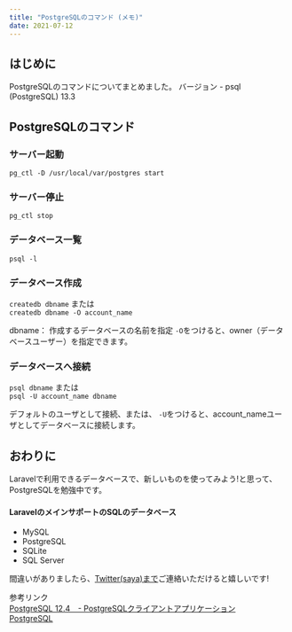 ```yaml
---
title: "PostgreSQLのコマンド (メモ)"
date: 2021-07-12
---
```


## はじめに
PostgreSQLのコマンドについてまとめました。
バージョン - psql (PostgreSQL) 13.3

## PostgreSQLのコマンド

### サーバー起動
`pg_ctl -D /usr/local/var/postgres start`

### サーバー停止
`pg_ctl stop`

### データベース一覧
`psql -l`

### データベース作成
`createdb dbname` または   
`createdb dbname -O account_name`


dbname： 作成するデータベースの名前を指定
`-O`をつけると、owner（データベースユーザー）を指定できます。

### データベースへ接続
`psql dbname` または   
`psql -U account_name dbname`

デフォルトのユーザとして接続、または、
`-U`をつけると、account_nameユーザとしてデータベースに接続します。

## おわりに
Laravelで利用できるデータベースで、新しいものを使ってみよう!と思って、PostgreSQLを勉強中です。 

#### LaravelのメインサポートのSQLのデータベース
- MySQL
- PostgreSQL
- SQLite
- SQL Server    

間違いがありましたら、[Twitter(saya)まで](https://twitter.com/fujisawa_sayaka)ご連絡いただけると嬉しいです!
      
参考リンク   
[PostgreSQL 12.4　- PostgreSQLクライアントアプリケーション](https://www.postgresql.jp/document/12/html/reference-client.html)   
[PostgreSQL](https://www.postgresql.org/)
